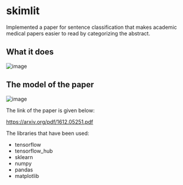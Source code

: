 # skimlit

Implemented a paper for sentence classification that makes academic medical papers easier to read by categorizing the abstract. 

## What it does

![image](https://user-images.githubusercontent.com/77073029/166452734-2ee1e43f-f3cd-4eeb-95eb-676f21db0c92.png)

## The model of the paper

![image](https://user-images.githubusercontent.com/77073029/166453206-35d01fdb-cba8-4c06-9fef-f40ba369562a.png)


The link of the paper is given below:

https://arxiv.org/pdf/1612.05251.pdf

The libraries that have been used:
* tensorflow
* tensorflow_hub
* sklearn
* numpy
* pandas
* matplotlib
